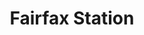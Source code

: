 ---
published:  false
title:			"Fairfax Station"
post_path:	2016-03-04-fairfax-station
date_start:	2016/03/04
date_end:		2016/03/07
lat:        38.7925
lon:        -77.3707
metadata:
  - year: 2016
  - cities:
      - Fairfax Station
  - states:
      - Virginia
  - countries:
      - United States
  - continents:
      - North America
  - regions:
      - United States
photos:
  - ext:		01.jpg
    class:	horizontal
  - ext:    02.jpg
    class:  vertical
---